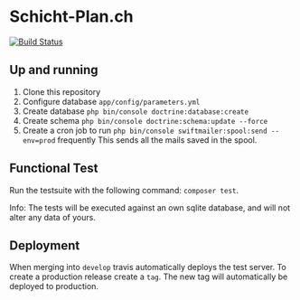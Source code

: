Schicht-Plan.ch
================
[![Build Status](https://travis-ci.org/fribim/akut-shift-planner.svg?branch=develop)](https://travis-ci.org/fribim/akut-shift-planner)

## Up and running

1. Clone this repository
2. Configure database `app/config/parameters.yml`
3. Create database `php bin/console doctrine:database:create`
4. Create schema `php bin/console doctrine:schema:update --force`
5. Create a cron job to run `php bin/console swiftmailer:spool:send --env=prod` frequently
This sends all the mails saved in the spool.

## Functional Test

Run the testsuite with the following command: `composer test`.

Info: The tests will be executed against an own sqlite database, and will not alter any data of yours.

## Deployment
When merging into `develop` travis automatically deploys the test server.
To create a production release create a `tag`. The new tag will automatically be deployed to production.
